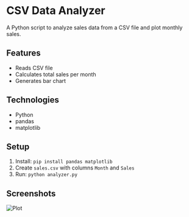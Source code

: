 # CSV Data Analyzer
A Python script to analyze sales data from a CSV file and plot monthly sales.

## Features
- Reads CSV file
- Calculates total sales per month
- Generates bar chart

## Technologies
- Python
- pandas
- matplotlib

## Setup
1. Install: `pip install pandas matplotlib`
2. Create `sales.csv` with columns `Month` and `Sales`
3. Run: `python analyzer.py`

## Screenshots
![Plot](sales_plot.png)

